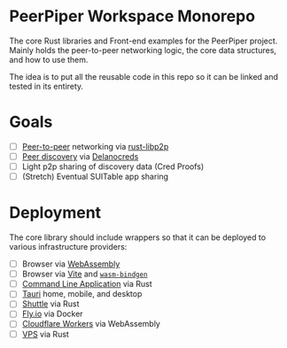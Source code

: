 # PeerPiper Workspace Monorepo

The core Rust libraries and Front-end examples for the PeerPiper project. Mainly holds the peer-to-peer networking logic, the core data structures, and how to use them.

The idea is to put all the reusable code in this repo so it can be linked and tested in its entirety.

# Goals

- [ ] [Peer-to-peer](https://en.wikipedia.org/wiki/Peer-to-peer) networking via [rust-libp2p](https://libp2p.io/)
- [ ] [Peer discovery](https://en.wikipedia.org/wiki/Peer_discovery) via [Delanocreds](https://github.com/DougAnderson444/delanocreds)
- [ ] Light p2p sharing of discovery data (Cred Proofs)
- [ ] (Stretch) Eventual SUITable app sharing

# Deployment

The core library should include wrappers so that it can be deployed to various infrastructure providers:

- [ ] Browser via [WebAssembly](https://en.wikipedia.org/wiki/WebAssembly)
- [ ] Browser via [Vite](https://vitejs.dev/) and [`wasm-bindgen`](https://rustwasm.github.io/docs/wasm-bindgen/)
- [ ] [Command Line Application](https://en.wikipedia.org/wiki/Command-line_interface) via Rust
- [ ] [Tauri](https://tauri.studio/) home, mobile, and desktop
- [ ] [Shuttle](https://shuttle.dev/) via Rust
- [ ] [Fly.io](https://fly.io/) via Docker
- [ ] [Cloudflare Workers](https://workers.cloudflare.com/) via WebAssembly
- [ ] [VPS](https://en.wikipedia.org/wiki/Virtual_private_server) via Rust
